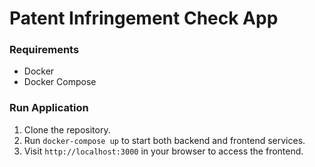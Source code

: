 # Patent Infringement Check App

### Requirements

-   Docker
-   Docker Compose

### Run Application

1. Clone the repository.
2. Run `docker-compose up` to start both backend and frontend services.
3. Visit `http://localhost:3000` in your browser to access the frontend.
